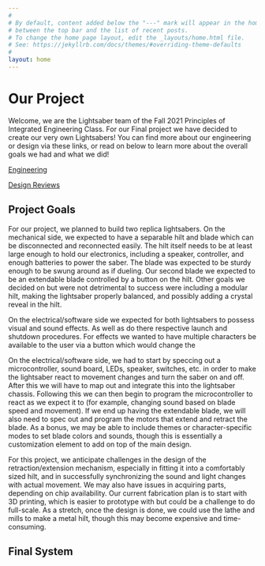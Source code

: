 ```yaml
---
#
# By default, content added below the "---" mark will appear in the home page
# between the top bar and the list of recent posts.
# To change the home page layout, edit the _layouts/home.html file.
# See: https://jekyllrb.com/docs/themes/#overriding-theme-defaults
#
layout: home
---
```


# Our Project

Welcome, we are the Lightsaber team of the Fall 2021 Principles of Integrated
Engineering Class. For our Final project we have decided to create our very own
Lightsabers! You can find more about our engineering or design via these links,
or read on below to learn more about the overall goals we had and what we did!

[Engineering](https://olincollege.github.io/pie-2021-03/Lightsaber/Systems)

[Design Reviews](https://olincollege.github.io/pie-2021-03/Lightsaber/Sprints)


## Project Goals
For our project, we planned to build two replica lightsabers. On the mechanical side,
we expected to have a separable hilt and blade which can be disconnected and
reconnected easily. The hilt itself needs to be at least large enough to hold
our electronics, including a speaker, controller, and enough batteries to power
the saber. The blade was expected to be sturdy enough to be swung around as if
dueling. Our second blade we expected to be an extendable blade controlled by a
button on the hilt. Other goals we decided on but were not detrimental to success
were including a modular hilt, making the lightsaber properly balanced, and
possibly adding a crystal reveal in the hilt.

On the electrical/software side we expected for both lightsabers to possess
visual and sound effects. As well as do there respective launch and shutdown
procedures. For effects we wanted to have multiple characters be available to
the user via a button which would change the

On the electrical/software side, we had to start by speccing out a
microcontroller, sound board, LEDs, speaker, switches, etc. in order to make the
lightsaber react to movement changes and turn the saber on and off.
After this we will have to map out and integrate this into the lightsaber
chassis. Following this we can then begin to program the microcontroller to
react as we expect it to (for example, changing sound based on blade speed and
movement). If we end up having the extendable blade, we will also need to spec
out and program the motors that extend and retract the blade. As a bonus, we may
be able to include themes or character-specific modes to set blade colors and sounds,
though this is essentially a customization element to add on top of the main design.

For this project, we anticipate challenges in the design of the
retraction/extension mechanism, especially in fitting it into a comfortably sized
hilt, and in successfully synchronizing the sound and light changes with actual
movement. We may also have issues in acquiring parts, depending on chip availability.
Our current fabrication plan is to start with 3D printing, which is easier to
prototype with but could be a challenge to do full-scale. As a stretch, once
the design is done, we could use the lathe and mills to make a metal hilt, 
though this may become expensive and time-consuming.




## Final System

